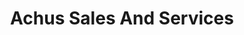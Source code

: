 ---
title: "Achus Sales And Services"
url: /thirurkkad/achus-sales-and-services/
shop: mobile phone
---